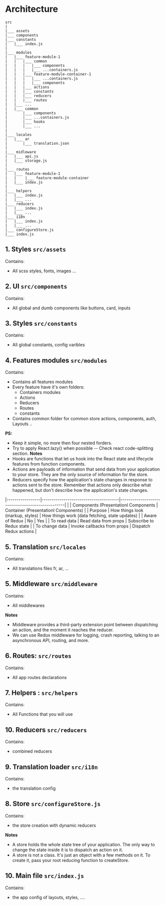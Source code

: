 # Architecture

```
src
|
|___ assets
|___ components
|___ constants
|   |___ index.js
|
|___ modules
|   |___ feature-module-1
|   |   |___ common
|   |   |   |___ components
|   |   |   |___ ...containers.js
|   |   |___ feature-module-container-1   
|   |   |   |___ ...containers.js
|   |   |   |___ components
|   |   |___ actions
|   |   |___ constants
|   |   |___ reducers
|   |   |___ routes
|   |___ ...
|   |___ common
|       |___ components
|       |___ ...containers.js
|       |___ hooks
|       |___ ...
|
|___ locales
|   |___ ar
|       |___ translation.json
|
|___ midleware
|   |___ api.js
|   |___ storage.js
|   
|___ routes
|   |___ feature-module-1
|   |    |___ feature-module-container
|   |___ index.js
|   
|___ helpers
|   |___ index.js
|   |___ ...
|___ reducers
|   |___ index.js
|   |___ ...
|___ i18n
|   |___ index.js
|   |___ ...
|___ configureStore.js
|___ index.js
```

## 1. Styles `src/assets`

Contains:
- All scss styles, fonts, images ...

## 2. UI `src/components`

Contains:
- All global and dumb components like buttons, card, inputs

## 3. Styles `src/constants`

Contains:
- All global constants, config varibles


## 4. Features modules `src/modules`

Contains:
- Contains all features modules
- Every feature have it's own folders:
    - Containers modules
    - Actions
    - Reducers
    - Routes
    - constants
- Contains common folder for common store actions, components, auth, Layouts .. 

**PS:** 
- Keep it simple, no more then four nested forders.
- Try to apply React.lazy() when possible -- Check react code-splitting section.
**Notes**
- Hooks are functions that let us hook into the React state and lifecycle features from function components.
- Actions are payloads of information that send data from your application to your store. They are the only source of information for the store.
- Reducers specify how the application's state changes in response to actions sent to the store. Remember that actions only describe what happened, but don't describe how the application's state changes.

|-----------------|---------------------------------------|--------------------------------------------------|
|                 | Components (Presentationl Components  | Container (Presentationl Components)             |
| Purpose         | How things look \(markup, styles\)    | How things work \(data fetching, state updates\) |
| Aware of Redux  | No	                                  | Yes                                              |
| To read data	  | Read data from props	                | Subscribe to Redux state                         |
| To change data	| Invoke callbacks from props	          | Dispatch Redux actions                           |
 

## 5. Translation `src/locales`

Contains:
- All translations files fr, ar, ...

## 5. Middleware `src/middleware`

Contains:
- All middlewares

**Notes**
- Middleware provides a third-party extension point between dispatching an action, and the moment it reaches the reducer.
- We can use Redux middleware for logging, crash reporting, talking to an asynchronous API, routing, and more.

## 6. Routes: `src/routes`

Contains:
- All app routes declarations

## 7. Helpers : `src/helpers`

Contains:
- All Functions that you will use

## 10. Reducers `src/reducers`

Contains:
- combined reducers

## 9. Translation loader `src/i18n`

Contains:
- the translation config

## 8. Store `src/configureStore.js`

Contains:
- the store creation with dynamic reducers

**Notes**
- A store holds the whole state tree of your application. The only way to change the state inside it is to dispatch an action on it.
- A store is not a class. It's just an object with a few methods on it. To create it, pass your root reducing function to createStore.

## 10. Main file `src/index.js`

Contains:
- the app config of layouts, styles, ....